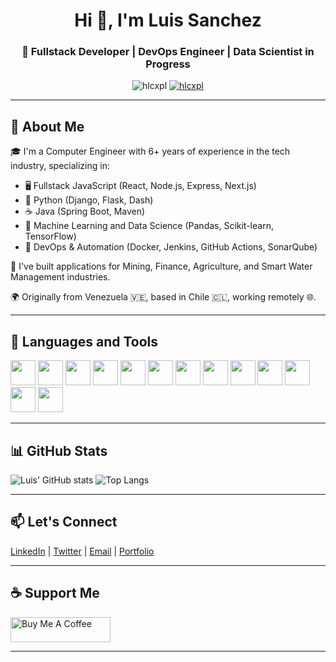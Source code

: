 
<h1 align="center">Hi 👋, I'm Luis Sanchez</h1>
<h3 align="center">🚀 Fullstack Developer | DevOps Engineer | Data Scientist in Progress</h3>

<p align="center">
  <img src="https://komarev.com/ghpvc/?username=hlcxpl&label=Profile%20views&color=0e75b6&style=flat" alt="hlcxpl" />
  <a href="https://twitter.com/hlcxpl" target="blank">
    <img src="https://img.shields.io/twitter/follow/hlcxpl?logo=twitter&style=for-the-badge" alt="hlcxpl" />
  </a>
</p>

---

## 🚀 About Me

🎓 I'm a Computer Engineer with 6+ years of experience in the tech industry, specializing in:
- 🖥️ Fullstack JavaScript (React, Node.js, Express, Next.js)
- 🐍 Python (Django, Flask, Dash)
- ☕ Java (Spring Boot, Maven)
- 🤖 Machine Learning and Data Science (Pandas, Scikit-learn, TensorFlow)
- 🐳 DevOps & Automation (Docker, Jenkins, GitHub Actions, SonarQube)

💼 I've built applications for Mining, Finance, Agriculture, and Smart Water Management industries.

🌍 Originally from Venezuela 🇻🇪, based in Chile 🇨🇱, working remotely 🌐.

---

## 🧰 Languages and Tools

<p align="left">
  <img src="https://cdn.jsdelivr.net/gh/devicons/devicon/icons/python/python-original.svg" width="40" height="40"/>
  <img src="https://cdn.jsdelivr.net/gh/devicons/devicon/icons/django/django-plain.svg" width="40" height="40"/>
  <img src="https://cdn.jsdelivr.net/gh/devicons/devicon/icons/flask/flask-original.svg" width="40" height="40"/>
  <img src="https://cdn.jsdelivr.net/gh/devicons/devicon/icons/javascript/javascript-original.svg" width="40" height="40"/>
  <img src="https://cdn.jsdelivr.net/gh/devicons/devicon/icons/react/react-original.svg" width="40" height="40"/>
  <img src="https://cdn.jsdelivr.net/gh/devicons/devicon/icons/nodejs/nodejs-original.svg" width="40" height="40"/>
  <img src="https://cdn.jsdelivr.net/gh/devicons/devicon/icons/java/java-original.svg" width="40" height="40"/>
  <img src="https://cdn.jsdelivr.net/gh/devicons/devicon/icons/spring/spring-original.svg" width="40" height="40"/>
  <img src="https://cdn.jsdelivr.net/gh/devicons/devicon/icons/docker/docker-original.svg" width="40" height="40"/>
  <img src="https://cdn.jsdelivr.net/gh/devicons/devicon/icons/linux/linux-original.svg" width="40" height="40"/>
  <img src="https://cdn.jsdelivr.net/gh/devicons/devicon/icons/postgresql/postgresql-original.svg" width="40" height="40"/>
  <img src="https://cdn.jsdelivr.net/gh/devicons/devicon/icons/mongodb/mongodb-original.svg" width="40" height="40"/>
  <img src="https://cdn.jsdelivr.net/gh/devicons/devicon/icons/bash/bash-original.svg" width="40" height="40"/>
</p>

---

## 📊 GitHub Stats

![Luis' GitHub stats](https://github-readme-stats.vercel.app/api?username=hlcxpl&show_icons=true&theme=radical)
![Top Langs](https://github-readme-stats.vercel.app/api/top-langs/?username=hlcxpl&layout=compact&theme=radical)

---

## 📫 Let's Connect

<a href="https://www.linkedin.com/in/luisomarsanchezdiaz/" target="_blank">LinkedIn</a> |
<a href="https://twitter.com/hlcxpl" target="_blank">Twitter</a> |
<a href="mailto:hlcxpl@gmail.com">Email</a> |
<a href="https://hlcxpl.github.io/" target="_blank">Portfolio</a>

---

## ☕ Support Me

<a href="https://www.buymeacoffee.com/hlcxpl"><img src="https://cdn.buymeacoffee.com/buttons/v2/default-yellow.png" height="40" width="160" alt="Buy Me A Coffee" /></a>

---
